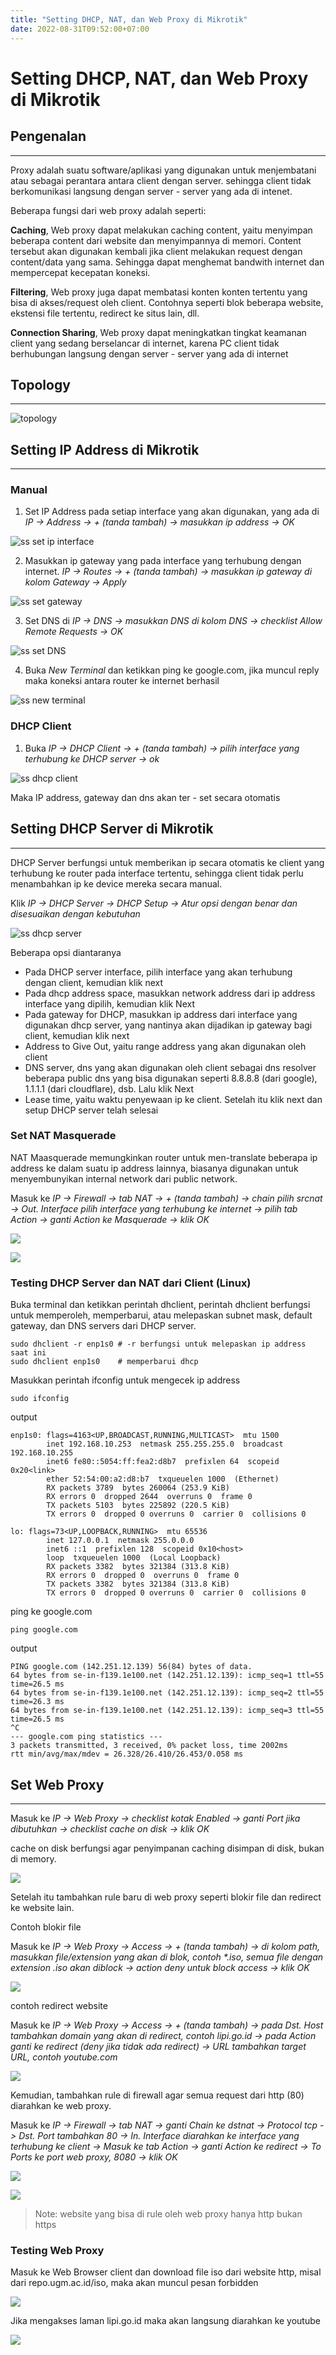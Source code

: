 ```yaml
---
title: "Setting DHCP, NAT, dan Web Proxy di Mikrotik"
date: 2022-08-31T09:52:00+07:00
---
```


# Setting DHCP, NAT, dan Web Proxy di Mikrotik

## Pengenalan

---

Proxy adalah suatu software/aplikasi yang digunakan untuk menjembatani atau sebagai perantara antara client dengan server. sehingga client tidak berkomunikasi langsung dengan server - server yang ada di intenet.

Beberapa fungsi dari web proxy adalah seperti:

**Caching**, Web proxy dapat melakukan caching content, yaitu menyimpan beberapa content dari website dan menyimpannya di memori. Content tersebut akan digunakan kembali jika client melakukan request dengan content/data yang sama. Sehingga dapat menghemat bandwith internet dan mempercepat kecepatan koneksi.

**Filtering**, Web proxy juga dapat membatasi konten konten tertentu yang bisa di akses/request oleh client. Contohnya seperti blok beberapa website, ekstensi file tertentu, redirect ke situs lain, dll.

**Connection Sharing**, Web proxy dapat meningkatkan tingkat keamanan client yang sedang berselancar di internet, karena PC client tidak berhubungan langsung dengan server - server yang ada di internet

## Topology

---

![topology](/notes/image/dhcp-web-proxy/ss-topology.png)

## Setting IP Address di Mikrotik

---

### **Manual**

1. Set IP Address pada setiap interface yang akan digunakan, yang ada di _IP -> Address -> + (tanda tambah) -> masukkan ip address -> OK_

![ss set ip interface](/notes/image/dhcp-web-proxy/ss1.png)

2. Masukkan ip gateway yang pada interface yang terhubung dengan internet. _IP -> Routes -> + (tanda tambah) -> masukkan ip gateway di kolom Gateway -> Apply_

![ss set gateway](/notes/image/dhcp-web-proxy/ss2.png)

3. Set DNS di _IP -> DNS -> masukkan DNS di kolom DNS -> checklist Allow Remote Requests -> OK_

![ss set DNS](/notes/image/dhcp-web-proxy/ss3.png)

4. Buka _New Terminal_ dan ketikkan ping ke google.com, jika muncul reply maka koneksi antara router ke internet berhasil

![ss new terminal](/notes/image/dhcp-web-proxy/ss4.png)

### **DHCP Client**

1. Buka _IP -> DHCP Client -> + (tanda tambah) -> pilih interface yang terhubung ke DHCP server -> ok_

![ss dhcp client](/notes/image/dhcp-web-proxy/ss5.png)

Maka IP address, gateway dan dns akan ter - set secara otomatis

## Setting DHCP Server di Mikrotik

---

DHCP Server berfungsi untuk memberikan ip secara otomatis ke client yang terhubung ke router pada interface tertentu, sehingga client tidak perlu menambahkan ip ke device mereka secara manual. 

Klik _IP -> DHCP Server -> DHCP Setup -> Atur opsi dengan benar dan disesuaikan dengan kebutuhan_

![ss dhcp server](/notes/image/dhcp-web-proxy/ss6.png)

Beberapa opsi diantaranya
- Pada DHCP server interface, pilih interface yang akan terhubung dengan client, kemudian klik next 
- Pada dhcp address space, masukkan network address dari ip address interface yang dipilih, kemudian klik Next
- Pada gateway for DHCP, masukkan ip address dari interface yang digunakan dhcp server, yang nantinya akan dijadikan ip gateway bagi client, kemudian klik next
- Address to Give Out, yaitu range address yang akan digunakan oleh client
- DNS server, dns yang akan digunakan oleh client sebagai dns resolver beberapa public dns yang bisa digunakan seperti 8.8.8.8 (dari google), 1.1.1.1 (dari cloudflare), dsb. Lalu klik Next
- Lease time, yaitu waktu penyewaan ip ke client. Setelah itu klik next dan setup DHCP server telah selesai

### **Set NAT Masquerade**

NAT Maasquerade memungkinkan router untuk men-translate beberapa ip address ke dalam suatu ip address lainnya, biasanya digunakan untuk menyembunyikan internal network dari public network.

Masuk ke _IP -> Firewall -> tab NAT -> + (tanda tambah) -> chain pilih srcnat -> Out. Interface pilih interface yang terhubung ke internet -> pilih tab Action -> ganti Action ke Masquerade -> klik OK_

![](/notes/image/dhcp-web-proxy/ss7.png)

<p/>

![](/notes/image/dhcp-web-proxy/ss8.png)


### **Testing DHCP Server dan NAT dari Client (Linux)**

Buka terminal dan ketikkan perintah dhclient, perintah dhclient berfungsi untuk memperoleh, memperbarui, atau melepaskan subnet mask, default gateway, dan DNS servers dari DHCP server.

	sudo dhclient -r enp1s0	# -r berfungsi untuk melepaskan ip address saat ini
	sudo dhclient enp1s0	# memperbarui dhcp

Masukkan perintah ifconfig untuk mengecek ip address

	sudo ifconfig

output

	enp1s0: flags=4163<UP,BROADCAST,RUNNING,MULTICAST>  mtu 1500
	        inet 192.168.10.253  netmask 255.255.255.0  broadcast 192.168.10.255
	        inet6 fe80::5054:ff:fea2:d8b7  prefixlen 64  scopeid 0x20<link>
	        ether 52:54:00:a2:d8:b7  txqueuelen 1000  (Ethernet)
	        RX packets 3789  bytes 260064 (253.9 KiB)
	        RX errors 0  dropped 2644  overruns 0  frame 0
	        TX packets 5103  bytes 225892 (220.5 KiB)
	        TX errors 0  dropped 0 overruns 0  carrier 0  collisions 0
	
	lo: flags=73<UP,LOOPBACK,RUNNING>  mtu 65536
	        inet 127.0.0.1  netmask 255.0.0.0
	        inet6 ::1  prefixlen 128  scopeid 0x10<host>
	        loop  txqueuelen 1000  (Local Loopback)
	        RX packets 3382  bytes 321384 (313.8 KiB)
	        RX errors 0  dropped 0  overruns 0  frame 0
	        TX packets 3382  bytes 321384 (313.8 KiB)
	        TX errors 0  dropped 0 overruns 0  carrier 0  collisions 0

ping ke google.com

	ping google.com

output

	PING google.com (142.251.12.139) 56(84) bytes of data.
	64 bytes from se-in-f139.1e100.net (142.251.12.139): icmp_seq=1 ttl=55 time=26.5 ms
	64 bytes from se-in-f139.1e100.net (142.251.12.139): icmp_seq=2 ttl=55 time=26.3 ms
	64 bytes from se-in-f139.1e100.net (142.251.12.139): icmp_seq=3 ttl=55 time=26.5 ms
	^C
	--- google.com ping statistics ---
	3 packets transmitted, 3 received, 0% packet loss, time 2002ms
	rtt min/avg/max/mdev = 26.328/26.410/26.453/0.058 ms


## Set Web Proxy

---

Masuk ke _IP -> Web Proxy -> checklist kotak Enabled -> ganti Port jika dibutuhkan -> checklist cache on disk -> klik OK_

cache on disk berfungsi agar penyimpanan caching disimpan di disk, bukan di memory.

![](/notes/image/dhcp-web-proxy/ss9.png)

Setelah itu tambahkan rule baru di web proxy seperti blokir file dan redirect ke website lain.

Contoh blokir file

Masuk ke _IP -> Web Proxy -> Access -> + (tanda tambah) -> di kolom path, masukkan file/extension yang akan di blok, contoh *.iso, semua file dengan extension .iso akan diblock -> action deny untuk block access -> klik OK_

![](/notes/image/dhcp-web-proxy/ss12.png)

contoh redirect website

Masuk ke _IP -> Web Proxy -> Access -> + (tanda tambah) -> pada Dst. Host tambahkan domain yang akan di redirect, contoh lipi.go.id -> pada Action ganti ke redirect (deny jika tidak ada redirect) -> URL tambahkan target URL, contoh youtube.com_

![](/notes/image/dhcp-web-proxy/ss13.png)

Kemudian, tambahkan rule di firewall agar semua request dari http (80) diarahkan ke web proxy.

Masuk ke _IP -> Firewall -> tab NAT -> ganti Chain ke dstnat -> Protocol tcp -> Dst. Port tambahkan 80 -> In. Interface diarahkan ke interface yang terhubung ke client -> Masuk ke tab Action -> ganti Action ke redirect -> To Ports ke port web proxy, 8080 -> klik OK_

![](/notes/image/dhcp-web-proxy/ss10.png)

<p/>

![](/notes/image/dhcp-web-proxy/ss11.png)

> Note: website yang bisa di rule oleh web proxy hanya http bukan https

### **Testing Web Proxy**

Masuk ke Web Browser client dan download file iso dari website http, misal dari repo.ugm.ac.id/iso, maka akan muncul pesan forbidden

![](/notes/image/dhcp-web-proxy/ss14.png)

Jika mengakses laman lipi.go.id maka akan langsung diarahkan ke youtube

![](/notes/image/dhcp-web-proxy/ss15.png)
